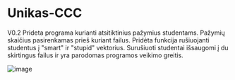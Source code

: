 # Unikas-CCC
V0.2
Prideta programa kurianti atsitiktinius pažymius studentams. Pažymių skaičius pasirenkamas prieš kuriant failus. Pridėta funkcija rušiuojanti studentus į "smart" ir "stupid" vektorius. Surušiuoti studentai išsaugomi į du skirtingus failus ir yra parodomas programos veikimo greitis.


![image](https://github.com/Gustelo1/Unikas-CCC/assets/140171498/d67beb56-76ef-49bb-b615-5a4bf9626821)
